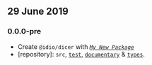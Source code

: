 ## 29 June 2019

### 0.0.0-pre

- Create `@idio/dicer` with _[`My New Package`](https://mnpjs.org)_
- [repository]: `src`, [`test`](https://contexttesting.com), [`documentary`](https://readme.page) & [`types`](https://typedef.page).
